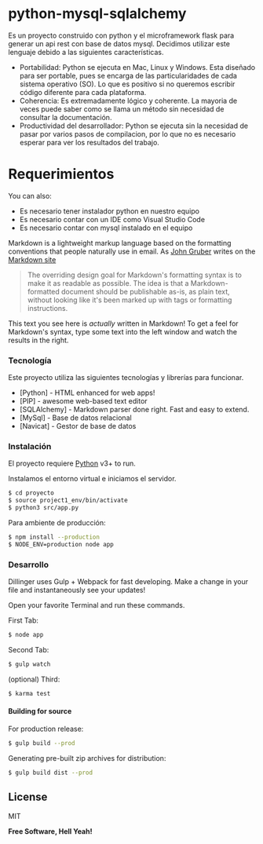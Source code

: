 # python-mysql-sqlalchemy

Es un proyecto construido con python y el microframework flask para generar un api rest con base de datos mysql. Decidimos utilizar este lenguaje debido a las siguientes características.

  - Portabilidad: Python se ejecuta en Mac, Linux y Windows. Esta diseñado para ser portable, pues se encarga de las particularidades de cada sistema operativo (SO). Lo que es positivo si no queremos escribir código diferente para cada plataforma.
  - Coherencia: Es extremadamente lógico y coherente. La mayoria de veces puede saber como se llama un método sin necesidad de consultar la documentación.
  - Productividad del desarrollador: Python se ejecuta sin la necesidad de pasar por varios pasos de compilacion, por lo que no es necesario esperar para ver los resultados del trabajo.

# Requerimientos
You can also:
  - Es necesario tener instalador python en nuestro equipo
  - Es necesario contar con un IDE como Visual Studio Code
  - Es necesario contar con mysql instalado en el equipo

Markdown is a lightweight markup language based on the formatting conventions that people naturally use in email.  As [John Gruber] writes on the [Markdown site][df1]

> The overriding design goal for Markdown's
> formatting syntax is to make it as readable
> as possible. The idea is that a
> Markdown-formatted document should be
> publishable as-is, as plain text, without
> looking like it's been marked up with tags
> or formatting instructions.

This text you see here is *actually* written in Markdown! To get a feel for Markdown's syntax, type some text into the left window and watch the results in the right.

### Tecnología

Este proyecto utiliza las siguientes tecnologías y librerías para funcionar.

* [Python] - HTML enhanced for web apps!
* [PIP] - awesome web-based text editor
* [SQLAlchemy] - Markdown parser done right. Fast and easy to extend.
* [MySql] - Base de datos relacional
* [Navicat] - Gestor de base de datos

### Instalación

El proyecto requiere [Python](https://www.python.org/) v3+ to run.

Instalamos el entorno virtual e iniciamos el servidor.

```sh
$ cd proyecto
$ source project1_env/bin/activate
$ python3 src/app.py
```

Para ambiente de producción:

```sh
$ npm install --production
$ NODE_ENV=production node app
```
### Desarrollo

Dillinger uses Gulp + Webpack for fast developing.
Make a change in your file and instantaneously see your updates!

Open your favorite Terminal and run these commands.

First Tab:
```sh
$ node app
```

Second Tab:
```sh
$ gulp watch
```

(optional) Third:
```sh
$ karma test
```
#### Building for source
For production release:
```sh
$ gulp build --prod
```
Generating pre-built zip archives for distribution:
```sh
$ gulp build dist --prod
```
License
----

MIT


**Free Software, Hell Yeah!**

[//]: # (These are reference links used in the body of this note and get stripped out when the markdown processor does its job. There is no need to format nicely because it shouldn't be seen. Thanks SO - http://stackoverflow.com/questions/4823468/store-comments-in-markdown-syntax)


   [dill]: <https://github.com/joemccann/dillinger>
   [git-repo-url]: <https://github.com/joemccann/dillinger.git>
   [john gruber]: <http://daringfireball.net>
   [df1]: <http://daringfireball.net/projects/markdown/>
   [markdown-it]: <https://github.com/markdown-it/markdown-it>
   [Ace Editor]: <http://ace.ajax.org>
   [node.js]: <http://nodejs.org>
   [Twitter Bootstrap]: <http://twitter.github.com/bootstrap/>
   [jQuery]: <http://jquery.com>
   [@tjholowaychuk]: <http://twitter.com/tjholowaychuk>
   [express]: <http://expressjs.com>
   [AngularJS]: <http://angularjs.org>
   [Gulp]: <http://gulpjs.com>

   [PlDb]: <https://github.com/joemccann/dillinger/tree/master/plugins/dropbox/README.md>
   [PlGh]: <https://github.com/joemccann/dillinger/tree/master/plugins/github/README.md>
   [PlGd]: <https://github.com/joemccann/dillinger/tree/master/plugins/googledrive/README.md>
   [PlOd]: <https://github.com/joemccann/dillinger/tree/master/plugins/onedrive/README.md>
   [PlMe]: <https://github.com/joemccann/dillinger/tree/master/plugins/medium/README.md>
   [PlGa]: <https://github.com/RahulHP/dillinger/blob/master/plugins/googleanalytics/README.md>
